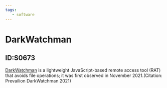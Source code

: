```yaml
---
tags:
   - software
---
```

# DarkWatchman
## ID:S0673
[DarkWatchman](software/S0673) is a lightweight JavaScript-based remote access tool (RAT) that avoids file operations; it was first observed in November 2021.(Citation: Prevailion DarkWatchman 2021)
